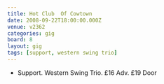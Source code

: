 ```yaml
---
title: Hot Club  Of Cowtown
date: 2008-09-22T18:00:00.000Z
venue: v2362
categories: gig
board: 8
layout: gig
tags: [support, western swing trio]
---
```

+ Support. Western Swing Trio. &pound;16 Adv. &pound;19 Door